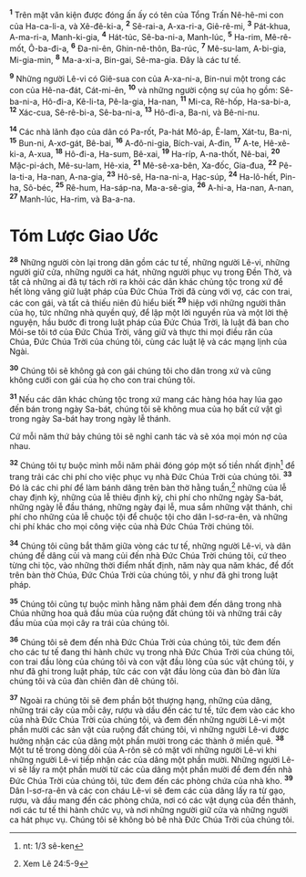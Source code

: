 <sup><b>1</b></sup> Trên mặt văn kiện được đóng ấn ấy có tên của Tổng Trấn Nê-hê-mi con của Ha-ca-li-a, và Xê-đê-ki-a, <sup><b>2</b></sup> Sê-rai-a, A-xa-ri-a, Giê-rê-mi, <sup><b>3</b></sup> Pát-khua, A-ma-ri-a, Manh-ki-gia, <sup><b>4</b></sup> Hát-túc, Sê-ba-ni-a, Manh-lúc, <sup><b>5</b></sup> Ha-rim, Mê-rê-mốt, Ô-ba-đi-a, <sup><b>6</b></sup> Ða-ni-ên, Ghin-nê-thôn, Ba-rúc, <sup><b>7</b></sup> Mê-su-lam, A-bi-gia, Mi-gia-min, <sup><b>8</b></sup> Ma-a-xi-a, Bin-gai, Sê-ma-gia. Ðây là các tư tế.

<sup><b>9</b></sup> Những người Lê-vi có Giê-sua con của A-xa-ni-a, Bin-nui một trong các con của Hê-na-đát, Cát-mi-ên, <sup><b>10</b></sup> và những người cộng sự của họ gồm: Sê-ba-ni-a, Hô-đi-a, Kê-li-ta, Pê-la-gia, Ha-nan, <sup><b>11</b></sup> Mi-ca, Rê-hốp, Ha-sa-bi-a, <sup><b>12</b></sup> Xác-cua, Sê-rê-bi-a, Sê-ba-ni-a, <sup><b>13</b></sup> Hô-đi-a, Ba-ni, và Bê-ni-nu.

<sup><b>14</b></sup> Các nhà lãnh đạo của dân có Pa-rốt, Pa-hát Mô-áp, Ê-lam, Xát-tu, Ba-ni, <sup><b>15</b></sup> Bun-ni, A-xơ-gát, Bê-bai, <sup><b>16</b></sup> A-đô-ni-gia, Bích-vai, A-đin, <sup><b>17</b></sup> A-te, Hê-xê-ki-a, A-xua, <sup><b>18</b></sup> Hô-đi-a, Ha-sum, Bê-xai, <sup><b>19</b></sup> Ha-ríp, A-na-thốt, Nê-bai, <sup><b>20</b></sup> Mặc-pi-ách, Mê-su-lam, Hê-xia, <sup><b>21</b></sup> Mê-sê-xa-bên, Xa-đốc, Gia-đua, <sup><b>22</b></sup> Pê-la-ti-a, Ha-nan, A-na-gia, <sup><b>23</b></sup> Hô-sê, Ha-na-ni-a, Hạc-súp, <sup><b>24</b></sup> Ha-lô-hết, Pin-ha, Sô-béc, <sup><b>25</b></sup> Rê-hum, Ha-sáp-na, Ma-a-sê-gia, <sup><b>26</b></sup> A-hi-a, Ha-nan, A-nan, <sup><b>27</b></sup> Manh-lúc, Ha-rim, và Ba-a-na.

# Tóm Lược Giao Ước

<sup><b>28</b></sup> Những người còn lại trong dân gồm các tư tế, những người Lê-vi, những người giữ cửa, những người ca hát, những người phục vụ trong Ðền Thờ, và tất cả những ai đã tự tách rời ra khỏi các dân khác chủng tộc trong xứ để hết lòng vâng giữ luật pháp của Ðức Chúa Trời đã cùng với vợ, các con trai, các con gái, và tất cả thiếu niên đủ hiểu biết <sup><b>29</b></sup> hiệp với những người thân của họ, tức những nhà quyền quý, để lập một lời nguyền rủa và một lời thệ nguyện, hầu bước đi trong luật pháp của Ðức Chúa Trời, là luật đã ban cho Môi-se tôi tớ của Ðức Chúa Trời, vâng giữ và thực thi mọi điều răn của Chúa, Ðức Chúa Trời của chúng tôi, cùng các luật lệ và các mạng lịnh của Ngài.

<sup><b>30</b></sup> Chúng tôi sẽ không gả con gái chúng tôi cho dân trong xứ và cũng không cưới con gái của họ cho con trai chúng tôi.

<sup><b>31</b></sup> Nếu các dân khác chủng tộc trong xứ mang các hàng hóa hay lúa gạo đến bán trong ngày Sa-bát, chúng tôi sẽ không mua của họ bất cứ vật gì trong ngày Sa-bát hay trong ngày lễ thánh.

Cứ mỗi năm thứ bảy chúng tôi sẽ nghỉ canh tác và sẽ xóa mọi món nợ của nhau.

<sup><b>32</b></sup> Chúng tôi tự buộc mình mỗi năm phải đóng góp một số tiền nhất định[^1-a4b25e9a-9889-479e-8c25-fa4af9bf9552] để trang trải các chi phí cho việc phục vụ nhà Ðức Chúa Trời của chúng tôi. <sup><b>33</b></sup> Ðó là các chi phí để làm bánh dâng trên bàn thờ hằng tuần,[^2-a4b25e9a-9889-479e-8c25-fa4af9bf9552] những của lễ chay định kỳ, những của lễ thiêu định kỳ, chi phí cho những ngày Sa-bát, những ngày lễ đầu tháng, những ngày đại lễ, mua sắm những vật thánh, chi phí cho những của lễ chuộc tội để chuộc tội cho dân I-sơ-ra-ên, và những chi phí khác cho mọi công việc của nhà Ðức Chúa Trời chúng tôi.

<sup><b>34</b></sup> Chúng tôi cũng bắt thăm giữa vòng các tư tế, những người Lê-vi, và dân chúng để dâng củi và mang củi đến nhà Ðức Chúa Trời chúng tôi, cứ theo từng chi tộc, vào những thời điểm nhất định, năm này qua năm khác, để đốt trên bàn thờ Chúa, Ðức Chúa Trời của chúng tôi, y như đã ghi trong luật pháp.

<sup><b>35</b></sup> Chúng tôi cũng tự buộc mình hằng năm phải đem đến dâng trong nhà Chúa những hoa quả đầu mùa của ruộng đất chúng tôi và những trái cây đầu mùa của mọi cây ra trái của chúng tôi.

<sup><b>36</b></sup> Chúng tôi sẽ đem đến nhà Ðức Chúa Trời của chúng tôi, tức đem đến cho các tư tế đang thi hành chức vụ trong nhà Ðức Chúa Trời của chúng tôi, con trai đầu lòng của chúng tôi và con vật đầu lòng của súc vật chúng tôi, y như đã ghi trong luật pháp, tức các con vật đầu lòng của đàn bò đàn lừa chúng tôi và của đàn chiên đàn dê chúng tôi.

<sup><b>37</b></sup> Ngoài ra chúng tôi sẽ đem phần bột thượng hạng, những của dâng, những trái cây của mỗi cây, rượu và dầu đến các tư tế, tức đem vào các kho của nhà Ðức Chúa Trời của chúng tôi, và đem đến những người Lê-vi một phần mười các sản vật của ruộng đất chúng tôi, vì những người Lê-vi được hưởng nhận các của dâng một phần mười trong các thành ở miền quê. <sup><b>38</b></sup> Một tư tế trong dòng dõi của A-rôn sẽ có mặt với những người Lê-vi khi những người Lê-vi tiếp nhận các của dâng một phần mười. Những người Lê-vi sẽ lấy ra một phần mười từ các của dâng một phần mười để đem đến nhà Ðức Chúa Trời của chúng tôi, tức đem đến các phòng chứa của nhà kho. <sup><b>39</b></sup> Dân I-sơ-ra-ên và các con cháu Lê-vi sẽ đem các của dâng lấy ra từ gạo, rượu, và dầu mang đến các phòng chứa, nơi có các vật dụng của đền thánh, nơi các tư tế thi hành chức vụ, và nơi những người giữ cửa và những người ca hát phục vụ. Chúng tôi sẽ không bỏ bê nhà Ðức Chúa Trời của chúng tôi.

[^1-a4b25e9a-9889-479e-8c25-fa4af9bf9552]: nt: 1/3 sê-ken

[^2-a4b25e9a-9889-479e-8c25-fa4af9bf9552]: Xem Lê 24:5-9
